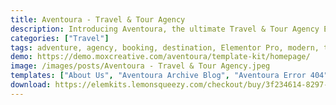 ```yaml
---
title: Aventoura - Travel & Tour Agency
description: Introducing Aventoura, the ultimate Travel & Tour Agency Elementor Template Kit. Elevate your travel business with meticulously designed templates. Tailored for seamless integration with Elementor, this kit offers effortless customization and a user-friendly experience. Unleash the potential of Aventoura's free templates to craft a captivating online platform showcasing your tour packages. Whether you specialize in exotic destinations or cultural experiences, Aventoura's versatile templates ensure your brand shines. Embark on a journey of web design excellence with this exceptional Elementor Template Kit, curated to enhance your online presence and elevate your travel and tour agency to new horizons.
categories: ["Travel"]
tags: adventure, agency, booking, destination, Elementor Pro, modern, tour, tour guide, tour package, tourism, travel, travel agency, travel website, trip, vacation
demo: https://demo.moxcreative.com/aventoura/template-kit/homepage/
image: /images/posts/Aventoura - Travel & Tour Agency.jpeg
templates: ["About Us", "Aventoura Archive Blog", "Aventoura Error 404", "Aventoura Footer", "Aventoura Header", "Aventoura Single Post", "Contact Us", "Faq", "Gallery", "Global", "Homepage", "Our Team", "Services", "Single Tour", "Tour"]
download: https://elemkits.lemonsqueezy.com/checkout/buy/3f234614-8297-43e0-b521-87bf1c8129c5
---
```


